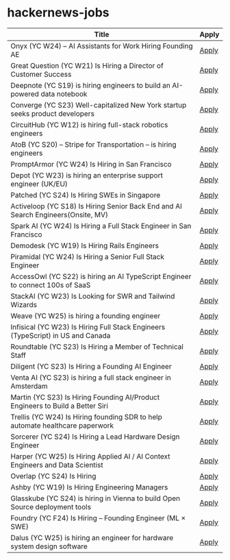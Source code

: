 # hackernews-jobs

<!-- table start -->

| Title | Apply |
|-------|-----|
| Onyx (YC W24) – AI Assistants for Work Hiring Founding AE | [Apply](https://www.ycombinator.com/companies/onyx/jobs/Gm0Hw6L-founding-account-executive) |
| Great Question (YC W21) Is Hiring a Director of Customer Success | [Apply](https://www.ycombinator.com/companies/great-question/jobs/fYB5UKu-director-of-customer-success) |
| Deepnote (YC S19) is hiring engineers to build an AI-powered data notebook | [Apply](https://deepnote.com/join-us) |
| Converge (YC S23) Well-capitalized New York startup seeks product developers | [Apply](https://www.runconverge.com/careers) |
| CircuitHub (YC W12) is hiring full-stack robotics engineers | [Apply](https://www.workatastartup.com/jobs/76919) |
| AtoB (YC S20) – Stripe for Transportation – is hiring engineers | [Apply](https://jobs.ashbyhq.com/atob) |
| PromptArmor (YC W24) Is Hiring in San Francisco | [Apply](https://www.ycombinator.com/companies/promptarmor/jobs/hZ3xFlj-founding-engineer-full-stack) |
| Depot (YC W23) is hiring an enterprise support engineer (UK/EU) | [Apply](https://www.ycombinator.com/companies/depot/jobs/NdCr76D-enterprise-support-engineer) |
| Patched (YC S24) Is Hiring SWEs in Singapore | [Apply](https://www.ycombinator.com/companies/patched/jobs/hgDeMBr-software-engineer) |
| Activeloop (YC S18) Is Hiring Senior Back End and AI Search Engineers(Onsite, MV) | [Apply](https://careers.activeloop.ai/) |
| Spark AI (YC W24) Is Hiring a Full Stack Engineer in San Francisco | [Apply](https://www.ycombinator.com/companies/spark/jobs/kDeJlPK-software-engineer-full-stack) |
| Demodesk (YC W19) Is Hiring Rails Engineers | [Apply](https://demodesk.com/careers) |
| Piramidal (YC W24) Is Hiring a Senior Full Stack Engineer | [Apply](https://www.ycombinator.com/companies/piramidal/jobs/1a1PgE9-senior-full-stack-engineer) |
| AccessOwl (YC S22) is hiring an AI TypeScript Engineer to connect 100s of SaaS | [Apply](https://www.ycombinator.com/companies/accessowl/jobs/hfWAhVp-ai-enabled-senior-software-engineer-typescript-focus) |
| StackAI (YC W23) Is Looking for SWR and Tailwind Wizards | [Apply](https://www.ycombinator.com/companies/stackai/jobs/C1rOopy-frontend-engineer) |
| Weave (YC W25) is hiring a founding engineer | [Apply](https://www.ycombinator.com/companies/weave-3/jobs) |
| Infisical (YC W23) Is Hiring Full Stack Engineers (TypeScript) in US and Canada | [Apply](https://www.ycombinator.com/companies/infisical/jobs/vGwCQVk-full-stack-engineer-us-canada) |
| Roundtable (YC S23) Is Hiring a Member of Technical Staff | [Apply](https://www.ycombinator.com/companies/roundtable/jobs/ZTZHEbb-member-of-technical-staff) |
| Diligent (YC S23) Is Hiring a Founding AI Engineer | [Apply](https://www.ycombinator.com/companies/diligent/jobs/LAdzmYb-founding-ai-engineer) |
| Venta AI (YC S23) is hiring a full stack engineer in Amsterdam | [Apply](https://www.ycombinator.com/companies/venta-ai/jobs/K8m4p6z-founding-full-stack-engineer) |
| Martin (YC S23) Is Hiring Founding AI/Product Engineers to Build a Better Siri | [Apply](https://www.ycombinator.com/companies/martin/jobs) |
| Trellis (YC W24) Is Hiring founding SDR to help automate healthcare paperwork | [Apply](https://www.ycombinator.com/companies/trellis/jobs/7Ru1X1P-founding-sdr) |
| Sorcerer (YC S24) Is Hiring a Lead Hardware Design Engineer | [Apply](https://jobs.ashbyhq.com/sorcerer/6beb70de-9956-49b7-8e28-f48ea39efac6) |
| Harper (YC W25) Is Hiring Applied AI / AI Context Engineers and Data Scientist | [Apply](https://www.ycombinator.com/companies/harper/jobs) |
| Overlap (YC S24) Is Hiring | [Apply](https://www.ycombinator.com/companies/overlap/jobs/Z8IbFjD-product-engineer) |
| Ashby (YC W19) Is Hiring Engineering Managers | [Apply](https://www.ashbyhq.com/careers?utm_source=hn&ashby_jid=933570bc-a3d6-4fcc-991d-dc399c53a58a) |
| Glasskube (YC S24) is hiring in Vienna to build Open Source deployment tools | [Apply](https://www.ycombinator.com/companies/glasskube/jobs/wjB77iZ-founding-engineer-go-typescript-kubernetes-docker) |
| Foundry (YC F24) Is Hiring – Founding Engineer (ML × SWE) | [Apply](https://www.ycombinator.com/companies/foundry/jobs/uwi8b6I-founding-engineer-ml-x-swe) |
| Dalus (YC W25) is hiring an engineer for hardware system design software | [Apply](https://www.ycombinator.com/companies/dalus/jobs/oFjdHjD-founding-software-engineer-1) |

<!-- table end -->

